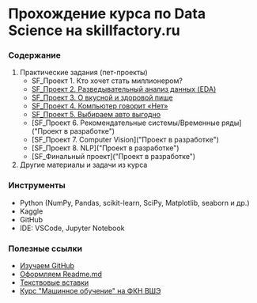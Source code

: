 # Прохождение курса по Data Science на skillfactory.ru

### Содержание  

1. Практические задания (пет-проекты)
    - SF_Проект 1. Кто хочет стать миллионером?
    - [SF_Проект 2. Разведывательный анализ данных (EDA)](https://github.com/IvanRumyantsev/skillfactory_rds/tree/master/Project2.EDA)
    - [SF_Проект 3. О вкусной и здоровой пище](https://github.com/IvanRumyantsev/skillfactory_rds/tree/master/Project3.Predict_TripAdvisor_Rating "Предсказание рейтинга ресторана")
    - [SF_Проект 4. Компьютер говорит «Нет»](https://github.com/IvanRumyantsev/skillfactory_rds/tree/master/Project4.Credit_scoring "Банковский скоринг")
    - [SF_Проект 5. Выбираем авто выгодно](https://github.com/IvanRumyantsev/skillfactory_rds/tree/master/Project5.Car_Price_prediction "Скоро залью решение")
    - [SF_Проект 6. Рекомендательные системы/Временные ряды]("Проект в разработке")
    - [SF_Проект 7. Computer Vision]("Проект в разработке")
    - [SF_Проект 8. NLP]("Проект в разработке")
    - [SF_Финальный проект]("Проект в разработке")
2. Другие материалы и задачи из курса

### Инструменты  
- Python (NumPy, Pandas, scikit-learn, SciPy, Matplotlib, seaborn и др.)  
- Kaggle
- GitHub 
- IDE: VSCode, Jupyter Notebook

### Полезные ссылки  
- [Изучаем GitHub](https://git-scm.com/book/ru/v2)
- [Оформляем Readme.md](https://gist.github.com/Jekins/2bf2d0638163f1294637 "Markdown")
- [Текствовые вставки](https://shields.io/)
- [Курс "Машинное обучение" на ФКН ВШЭ](https://github.com/esokolov/ml-course-hse "Курс по МЛ Евгения Соколова")
